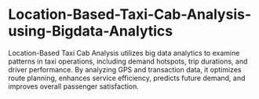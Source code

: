 # Location-Based-Taxi-Cab-Analysis-using-Bigdata-Analytics
Location-Based Taxi Cab Analysis utilizes big data analytics to examine patterns in taxi operations, including demand hotspots, trip durations, and driver performance. By analyzing GPS and transaction data, it optimizes route planning, enhances service efficiency, predicts future demand, and improves overall passenger satisfaction.
